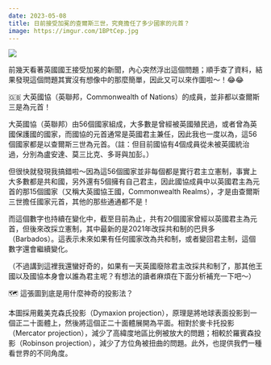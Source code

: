 ```yaml
---
date: 2023-05-08
title: 日前接受加冕的查爾斯三世，究竟擔任了多少國家的元首？
image: https://imgur.com/1BPtCep.jpg
---
```

![](https://imgur.com/1BPtCep.jpg)

前幾天看著英國國王接受加冕的新聞，內心突然浮出這個問題；順手查了資料，結果發現這個問題其實沒有想像中的那麼簡單，因此又可以來作圖啦～！😂😂

🇬🇧 大英國協（英聯邦，Commonwealth of Nations）的成員，並非都以查爾斯三是為元首！

大英國協（英聯邦）由56個國家組成，大多數是曾經被英國殖民過，或者曾為英國保護國的國家，而國協的元首通常是英國君主兼任，因此我也一度以為，這56個國家都是以查爾斯三世為元首。（註：但目前國協有4個成員從未被英國統治過，分別為盧安達、莫三比克、多哥與加彭。）

但很快就發現我搞錯啦～因為這56個國家並非每個都是實行君主立憲制，事實上大多數都是共和國，另外還有5個擁有自己君主，因此國協成員中以英國君主為元首的那15個國家（又稱大英國協王國，Commonwealth Realms），才是由查爾斯三世擔任國家元首，其他的那些通通都不是！

而這個數字也持續在變化中，截至目前為止，共有20個國家曾經以英國君主為元首，但後來改採立憲制，其中最新的是2021年改採共和制的巴貝多（Barbados）。這表示未來如果有任何國家改為共和制，或者變回君主制，這個數字還會繼續變化。

（不過講到這裡我還蠻好奇的，如果有一天英國廢除君主改採共和制了，那其他王國以及國協本身會以誰為君主呢？有想法的讀者麻煩在下面分析補充一下吧～）

🗺️ 這張圖到底是用什麼神奇的投影法？

本圖採用戴美克森氏投影（Dymaxion projection），原理是將地球表面投影到一個正二十面體上，然後將這個正二十面體展開為平面。相對於麥卡托投影（Mercator projection），減少了高緯度地區比例被放大的問題；相較於羅賓森投影（Robinson projection），減少了方位角被扭曲的問題。此外，也提供我們一種看世界的不同角度。